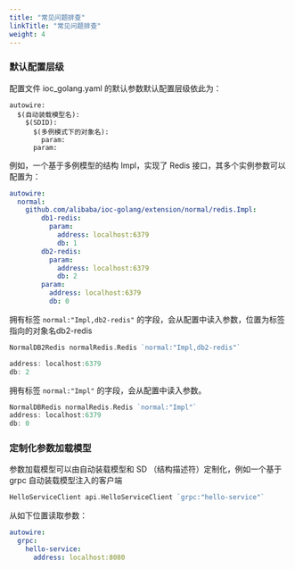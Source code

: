 ```yaml
---
title: "常见问题排查"
linkTitle: "常见问题排查"
weight: 4
---
```


### 默认配置层级

配置文件 ioc_golang.yaml 的默认参数默认配置层级依此为：

```
autowire:
  $(自动装载模型名):
    $(SDID):
      $(多例模式下的对象名):
        param:
      param:
```



例如，一个基于多例模型的结构 Impl，实现了 Redis 接口，其多个实例参数可以配置为：

```yaml
autowire:
  normal:
    github.com/alibaba/ioc-golang/extension/normal/redis.Impl:
        db1-redis:
          param:
            address: localhost:6379
            db: 1
        db2-redis:
          param:
            address: localhost:6379
            db: 2
        param:
          address: localhost:6379
          db: 0
```

拥有标签 `normal:"Impl,db2-redis"` 的字段，会从配置中读入参数，位置为标签指向的对象名db2-redis

```go
NormalDB2Redis normalRedis.Redis `normal:"Impl,db2-redis"`

address: localhost:6379
db: 2
```

拥有标签 `normal:"Impl"` 的字段，会从配置中读入参数。

```go
NormalDBRedis normalRedis.Redis `normal:"Impl"`
address: localhost:6379
db: 0
```

### 定制化参数加载模型

参数加载模型可以由自动装载模型和 SD （结构描述符）定制化，例如一个基于 grpc 自动装载模型注入的客户端

```go
HelloServiceClient api.HelloServiceClient `grpc:"hello-service"`
```

从如下位置读取参数：

```yaml
autowire:
  grpc:
    hello-service:
      address: localhost:8080
```




